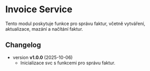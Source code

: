 # Invoice Service

Tento modul poskytuje funkce pro správu faktur, včetně vytváření, aktualizace, mazání a načítání faktur.

## Changelog
- version **v1.0.0** (2025-10-06)
  - Inicializace svc s funkcemi pro správu faktur.